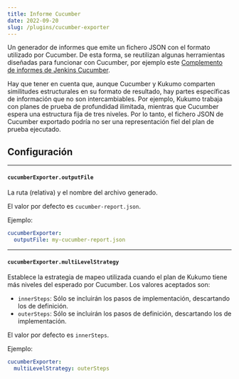 ```yaml
---
title: Informe Cucumber 
date: 2022-09-20
slug: /plugins/cucumber-exporter
---
```


Un generador de informes que emite un fichero JSON con el formato utilizado por Cucumber. De esta forma, se reutilizan 
algunas herramientas diseñadas para funcionar con Cucumber, por ejemplo este
[Complemento de informes de Jenkins Cucumber](https://github.com/jenkinsci/cucumber-reports-plugin).

Hay que tener en cuenta que, aunque Cucumber y Kukumo comparten similitudes estructurales en su formato de resultado, 
hay partes específicas de información que no son intercambiables. Por ejemplo, Kukumo trabaja con planes de prueba de 
profundidad ilimitada, mientras que Cucumber espera una estructura fija de tres niveles. Por lo tanto, el fichero JSON 
de Cucumber exportado podría no ser una representación fiel del plan de prueba ejecutado.

## Configuración

---
####  `cucumberExporter.outputFile`
La ruta (relativa) y el nombre del archivo generado.

El valor por defecto es `cucumber-report.json`.

Ejemplo:

```yaml
cucumberExporter:
  outputFile: my-cucumber-report.json
```

---
#### `cucumberExporter.multiLevelStrategy`
Establece la estrategia de mapeo utilizada cuando el plan de Kukumo tiene más niveles del esperado por Cucumber. Los 
valores aceptados son:
- `innerSteps`: Sólo se incluirán los pasos de implementación, descartando los de definición.
- `outerSteps`: Sólo se incluirán los pasos de definición, descartando los de implementación.

El valor por defecto es `innerSteps`.

Ejemplo:

```yaml
cucumberExporter:
  multiLevelStrategy: outerSteps
```